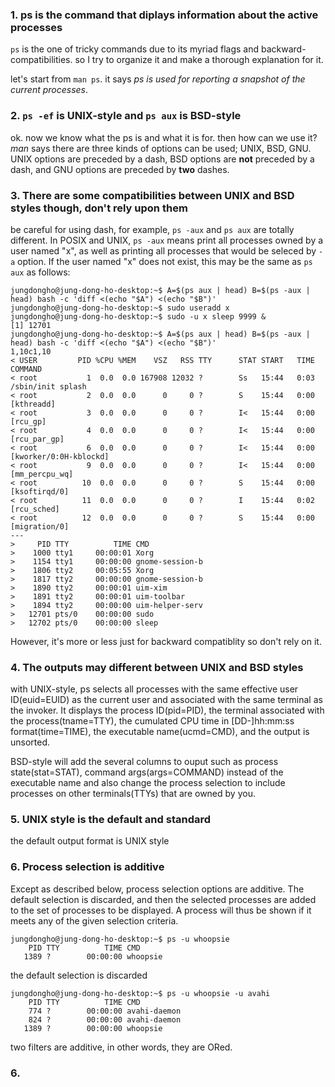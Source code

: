 ### 1. ps is the command that diplays information about the active processes
`ps` is the one of tricky commands due to its myriad flags and backward-compatibilities.
so I try to organize it and make a thorough explanation for it.

let's start from `man ps`. it says _ps is used for reporting a snapshot of the current processes_.


### 2. `ps -ef` is UNIX-style and `ps aux` is BSD-style
ok. now we know what the ps is and what it is for. then how can we use it? _man_ says there are three kinds of options
can be used; UNIX, BSD, GNU. UNIX options are preceded by a dash, BSD options are **not** preceded by a dash, and
GNU options are preceded by **two** dashes. 


### 3. There are some compatibilities between UNIX and BSD styles though, don't rely upon them
be careful for using dash, for example, `ps -aux` and `ps aux` are totally different. In POSIX and UNIX, `ps -aux` means
print all processes owned by a user named "x", as well as printing all processes that would be seleced by `-a` option.
If the user named "x" does not exist, this may be the same as `ps aux` as follows:
```
jungdongho@jung-dong-ho-desktop:~$ A=$(ps aux | head) B=$(ps -aux | head) bash -c 'diff <(echo "$A") <(echo "$B")'
jungdongho@jung-dong-ho-desktop:~$ sudo useradd x
jungdongho@jung-dong-ho-desktop:~$ sudo -u x sleep 9999 &
[1] 12701
jungdongho@jung-dong-ho-desktop:~$ A=$(ps aux | head) B=$(ps -aux | head) bash -c 'diff <(echo "$A") <(echo "$B")'
1,10c1,10
< USER         PID %CPU %MEM    VSZ   RSS TTY      STAT START   TIME COMMAND
< root           1  0.0  0.0 167908 12032 ?        Ss   15:44   0:03 /sbin/init splash
< root           2  0.0  0.0      0     0 ?        S    15:44   0:00 [kthreadd]
< root           3  0.0  0.0      0     0 ?        I<   15:44   0:00 [rcu_gp]
< root           4  0.0  0.0      0     0 ?        I<   15:44   0:00 [rcu_par_gp]
< root           6  0.0  0.0      0     0 ?        I<   15:44   0:00 [kworker/0:0H-kblockd]
< root           9  0.0  0.0      0     0 ?        I<   15:44   0:00 [mm_percpu_wq]
< root          10  0.0  0.0      0     0 ?        S    15:44   0:00 [ksoftirqd/0]
< root          11  0.0  0.0      0     0 ?        I    15:44   0:02 [rcu_sched]
< root          12  0.0  0.0      0     0 ?        S    15:44   0:00 [migration/0]
---
>     PID TTY          TIME CMD
>    1000 tty1     00:00:01 Xorg
>    1154 tty1     00:00:00 gnome-session-b
>    1806 tty2     00:05:55 Xorg
>    1817 tty2     00:00:00 gnome-session-b
>    1890 tty2     00:00:01 uim-xim
>    1891 tty2     00:00:01 uim-toolbar
>    1894 tty2     00:00:00 uim-helper-serv
>   12701 pts/0    00:00:00 sudo
>   12702 pts/0    00:00:00 sleep
```
However, it's more or less just for backward compatiblity so don't rely on it.


### 4. The outputs may different between UNIX and BSD styles
with UNIX-style, ps selects all processes with the same effective user ID(euid=EUID) as the current user and associated
with the same terminal as the invoker. It displays the process ID(pid=PID),
the terminal associated with the process(tname=TTY), the cumulated CPU time in [DD-]hh:mm:ss format(time=TIME), the
executable name(ucmd=CMD), and the output is unsorted.

BSD-style will add the several columns to ouput such as process state(stat=STAT), command args(args=COMMAND) instead of
the executable name and also change the process selection to include processes on other terminals(TTYs) that are owned
by you. 


### 5. UNIX style is the default and standard
the default output format is UNIX style


### 6. Process selection is additive
Except as described below, process selection options are additive. The default selection is discarded, and then the
selected processes are added to the set of processes to be displayed. A process will thus be shown if it meets any of the
given selection criteria.

```
jungdongho@jung-dong-ho-desktop:~$ ps -u whoopsie
    PID TTY          TIME CMD
   1389 ?        00:00:00 whoopsie
```
the default selection is discarded

```
jungdongho@jung-dong-ho-desktop:~$ ps -u whoopsie -u avahi
    PID TTY          TIME CMD
    774 ?        00:00:00 avahi-daemon
    824 ?        00:00:00 avahi-daemon
   1389 ?        00:00:00 whoopsie
```
two filters are additive, in other words, they are ORed.


### 6. 
